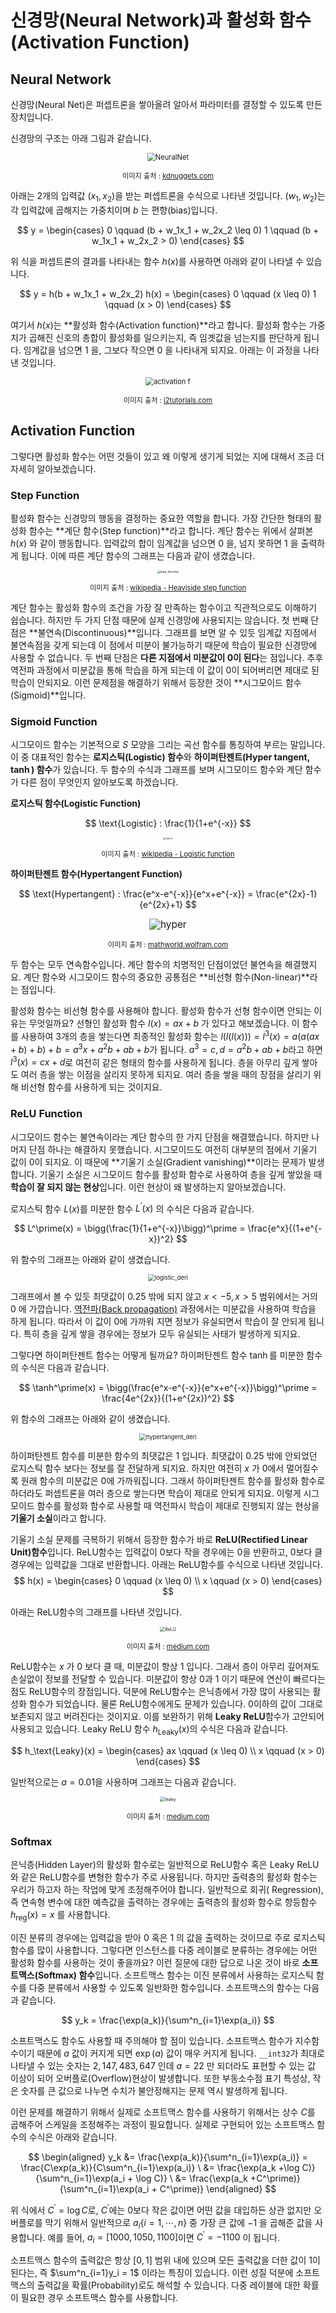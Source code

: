 # 신경망(Neural Network)과 활성화 함수(Activation Function)


## Neural Network

신경망(Neural Net)은 퍼셉트론을 쌓아올려 알아서 파라미터를 결정할 수 있도록 만든 장치입니다.

신경망의 구조는 아래 그림과 같습니다.

<p align="center"><img src="https://i.imgur.com/McMOhuQ.png" alt="NeuralNet" style="zoom:80%;" /></p>

<p align="center" style="font-size:80%">이미지 출처 : <a href="https://www.kdnuggets.com/2017/10/neural-network-foundations-explained-gradient-descent.html">kdnuggets.com</a></p>

아래는 2개의 입력값 $(x_1, x_2)$을 받는 퍼셉트론을 수식으로 나타낸 것입니다. $(w_1, w_2)$는 각 입력값에 곱해지는 가중치이며 $b$ 는 편향(bias)입니다.

$$
y = \begin{cases} 0 \qquad (b + w_1x_1 + w_2x_2 \leq 0)
1 \qquad (b + w_1x_1 + w_2x_2  > 0) \end{cases}
$$

위 식을 퍼셉트론의 결과를 나타내는 함수 $h(x)$를 사용하면 아래와 같이 나타낼 수 있습니다.

$$
y = h(b + w_1x_1 + w_2x_2)
h(x) = \begin{cases} 0 \qquad (x \leq 0)
1 \qquad (x > 0) \end{cases}
$$



여기서 $h(x)$는 **활성화 함수(Activation function)**라고 합니다. 활성화 함수는 가중치가 곱해진 신호의 총합이 활성화를 일으키는지, 즉 임곗값을 넘는지를 판단하게 됩니다. 임계값을 넘으면 $1$ 을, 그보다 작으면 $0$ 을 나타내게 되지요. 아래는 이 과정을 나타낸 것입니다. 

<p align="center"><img src="https://www.i2tutorials.com/wp-content/media/2019/09/Deep-learning-20-i2tutorials.png" alt="activation f" style="zoom:80%;" /></p>

<p align="center" style="font-size:80%">이미지 출처 : <a href="https://www.i2tutorials.com/explain-activation-function-in-neural-network-and-its-types/">i2tutorials.com</a></p>



## Activation Function

그렇다면 활성화 함수는 어떤 것들이 있고 왜 이렇게 생기게 되었는 지에 대해서 조금 더 자세히 알아보겠습니다.

###  Step Function

활성화 함수는 신경망의 행동을 결정하는 중요한 역할을 합니다. 가장 간단한 형태의 활성화 함수는 **계단 함수(Step function)**라고 합니다. 계단 함수는 위에서 살펴본 $h(x)$ 와 같이 행동합니다. 입력값의 합이 임계값을 넘으면 $0$ 을, 넘지 못하면 $1$ 을 출력하게 됩니다. 이에 따른 계단 함수의 그래프는 다음과 같이 생겼습니다.

<p align="center"><img src="https://upload.wikimedia.org/wikipedia/commons/thumb/d/d9/Dirac_distribution_CDF.svg/1280px-Dirac_distribution_CDF.svg.png" alt="step_function" style="zoom: 33%;" /></p>

<p align="center" style="font-size:80%">이미지 출처 : <a href="https://en.wikipedia.org/wiki/Heaviside_step_function">wikipedia - Heaviside step function</a></p>

계단 함수는 활성화 함수의 조건을 가장 잘 만족하는 함수이고 직관적으로도 이해하기 쉽습니다. 하지만 두 가지 단점 때문에 실제 신경망에 사용되지는 않습니다. 첫 번째 단점은 **불연속(Discontinuous)**입니다. 그래프를 보면 알 수 있듯 임계값 지점에서 불연속점을 갖게 되는데 이 점에서 미분이 불가능하기 때문에 학습이 필요한 신경망에 사용할 수 없습니다. 두 번째 단점은 **다른 지점에서 미분값이 $0$이 된다**는 점입니다. 추후 역전파 과정에서 미분값을 통해 학습을 하게 되는데 이 값이 0이 되어버리면 제대로 된 학습이 안되지요. 이런 문제점을 해결하기 위해서 등장한 것이 **시그모이드 함수(Sigmoid)**입니다.

### Sigmoid Function

시그모이드 함수는 기본적으로 $S$ 모양을 그리는 곡선 함수를 통칭하여 부르는 말입니다. 이 중 대표적인 함수는 **로지스틱(Logistic) 함수**와 **하이퍼탄젠트(Hyper tangent, $\tanh$) 함수**가 있습니다. 두 함수의 수식과 그래프를 보며 시그모이드 함수와 계단 함수가 다른 점이 무엇인지 알아보도록 하겠습니다.

**로지스틱 함수(Logistic Function)**


$$
\text{Logistic} : \frac{1}{1+e^{-x}}
$$



<p align="center"><img src="https://upload.wikimedia.org/wikipedia/commons/thumb/8/88/Logistic-curve.svg/1920px-Logistic-curve.svg.png" alt="logistic" style="zoom: 25%;" /></p>

<p align="center" style="font-size:80%">이미지 출처 : <a href="https://en.wikipedia.org/wiki/Logistic_function">wikipedia - Logistic function</a></p>

**하이퍼탄젠트 함수(Hypertangent Function)**


$$
\text{Hypertangent} : \frac{e^x-e^{-x}}{e^x+e^{-x}} = \frac{e^{2x}-1}{e^{2x}+1}
$$






<p align="center"><img src="https://mathworld.wolfram.com/images/interactive/TanhReal.gif" alt="hyper" style="zoom:110%;" /></p>

<p align="center" style="font-size:80%">이미지 출처 : <a href="https://mathworld.wolfram.com/HyperbolicTangent.html">mathworld.wolfram.com</a></p>

두 함수는 모두 연속함수입니다. 계단 함수의 치명적인 단점이었던 불연속을 해결했지요. 계단 함수와 시그모이드 함수의 중요한 공통점은 **비선형 함수(Non-linear)**라는 점입니다.

활성화 함수는 비선형 함수를 사용해야 합니다. 활성화 함수가 선형 함수이면 안되는 이유는 무엇일까요? 선형인 활성화 함수 $l(x) = ax + b$ 가 있다고 해보겠습니다. 이 함수를 사용하여 3개의 층을 쌓는다면 최종적인 활성화 함수는 $l(l(l(x))) = l^3(x) = a(a(ax+b)+b)+b = a^3x+a^2b+ab+b$가 됩니다. $a^3 = c, d = a^2b+ab+b$라고 하면 $l^3(x) = cx+d$로 여전히 같은 형태의 함수를 사용하게 됩니다. 층을 아무리 깊게 쌓아도 여러 층을 쌓는 이점을 살리지 못하게 되지요. 여러 층을 쌓을 때의 장점을 살리기 위해 비선형 함수를 사용하게 되는 것이지요.


### ReLU Function

시그모이드 함수는 불연속이라는 계단 함수의 한 가지 단점을 해결했습니다. 하지만 나머지 단점 하나는 해결하지 못했습니다. 시그모이드도 여전히 대부분의 점에서 기울기 값이 0이 되지요. 이 때문에 **기울기 소실(Gradient vanishing)**이라는 문제가 발생합니다. 기울기 소실은 시그모이드 함수를 활성화 함수로 사용하여 층을 깊게 쌓았을 때 **학습이 잘 되지 않는 현상**입니다. 이런 현상이 왜 발생하는지 알아보겠습니다.

로지스틱 함수 $L(x)$를 미분한 함수 $L^\prime(x)$ 의 수식은 다음과 같습니다.


$$
L^\prime(x) = \bigg(\frac{1}{1+e^{-x}}\bigg)^\prime = \frac{e^x}{(1+e^{-x})^2}
$$


위 함수의 그래프는 아래와 같이 생겼습니다.

<p align="center"><img src="https://user-images.githubusercontent.com/45377884/91560184-5d5bd900-e974-11ea-8c02-2a182c6a7c93.png" alt="logistic_deri" style="zoom:67%;" /></p>

그래프에서 볼 수 있듯 최댓값이 $0.25$ 밖에 되지 않고 $x<-5, x>5$ 범위에서는 거의 $0$ 에 가깝습니다. [역전파(Back propagation)](https://yngie-c.github.io/deep%20learning/2020/03/14/back_propagation/) 과정에서는 미분값을 사용하여 학습을 하게 됩니다. 따라서 이 값이 0에 가까워 지면 정보가 유실되면서 학습이 잘 안되게 됩니다. 특히 층을 깊게 쌓을 경우에는 정보가 모두 유실되는 사태가 발생하게 되지요.

그렇다면 하이퍼탄젠트 함수는 어떻게 될까요? 하이퍼탄젠트 함수 $\tanh$를 미분한 함수의 수식은 다음과 같습니다.

$$
\tanh^\prime(x) = \bigg(\frac{e^x-e^{-x}}{e^x+e^{-x}}\bigg)^\prime = \frac{4e^{2x}}{(1+e^{2x})^2}
$$


위 함수의 그래프는 아래와 같이 생겼습니다.

<p align="center"><img src="https://user-images.githubusercontent.com/45377884/91560164-52a14400-e974-11ea-8bf4-bbfc7fd42deb.png" alt="hypertangent_deri" style="zoom: 67%;" /></p>

하이퍼탄젠트 함수를 미분한 함수의 최댓값은 $1$ 입니다. 최댓값이 $0.25$ 밖에 안되었던 로지스틱 함수 보다는 정보를 잘 전달하게 되지요. 하지만 여전히 $x$ 가 0에서 멀어질수록 원래 함수의 미분값은 0에 가까워집니다. 그래서 하이퍼탄젠트 함수를 활성화 함수로 하더라도 퍼셉트론을 여러 층으로 쌓는다면 학습이 제대로 안되게 되지요. 이렇게 시그모이드 함수를 활성화 함수로 사용할 때 역전파시 학습이 제대로 진행되지 않는 현상을 **기울기 소실**이라고 합니다.

기울기 소실 문제를 극복하기 위해서 등장한 함수가 바로 **ReLU(Rectified Linear Unit)함수**입니다. ReLU함수는 입력값이 0보다 작을 경우에는 0을 반환하고, 0보다 클 경우에는 입력값을 그대로 반환합니다. 아래는 ReLU함수를 수식으로 나타낸 것입니다.
$$
h(x) = \begin{cases} 0 \qquad (x \leq 0) \\
x \qquad (x > 0) \end{cases}
$$

아래는 ReLU함수의 그래프를 나타낸 것입니다.

<p align="center"><img src="https://miro.medium.com/max/1225/0*g9ypL5M3k-f7EW85.png" alt="ReLU" style="zoom:50%;" /></p>

<p align="center" style="font-size:80%">이미지 출처 : <a href="https://medium.com/@sonish.sivarajkumar/relu-most-popular-activation-function-for-deep-neural-networks-10160af37dda">medium.com</a></p>

ReLU함수는 $x$ 가 $0$ 보다 클 때, 미분값이 항상 $1$ 입니다. 그래서 층이 아무리 깊어져도 손실없이 정보를 전달할 수 있습니다. 미분값이 항상 $0$과 $1$ 이기 때문에 연산이 빠르다는 점도 ReLU함수의 장점입니다. 덕분에 ReLU함수는 은닉층에서 가장 많이 사용되는 활성화 함수가 되었습니다. 물론 ReLU함수에게도 문제가 있습니다. 0이하의 값이 그대로 보존되지 않고 버려진다는 것이지요. 이를 보완하기 위해 **Leaky ReLU**함수가 고안되어 사용되고 있습니다. Leaky ReLU 함수 $h_\text{Leaky}(x)$의 수식은 다음과 같습니다.

$$
h_\text{Leaky}(x) = \begin{cases} ax \qquad (x \leq 0) \\
x \qquad (x > 0) \end{cases}
$$


일반적으로는 $a=0.01$을 사용하며 그래프는 다음과 같습니다.

<p align="center"><img src="https://miro.medium.com/max/1225/1*siH_yCvYJ9rqWSUYeDBiRA.png" alt="leaky" style="zoom:50%;" /></p>

<p align="center" style="font-size:80%">이미지 출처 : <a href="https://medium.com/@himanshuxd/activation-functions-sigmoid-relu-leaky-relu-and-softmax-basics-for-neural-networks-and-deep-8d9c70eed91e">medium.com</a></p>

### Softmax

은닉층(Hidden Layer)의 활성화 함수로는 일반적으로 ReLU함수 혹은 Leaky ReLU와 같은 ReLU함수를 변형한 함수가 주로 사용됩니다. 하지만 출력층의 활성화 함수는 우리가 하고자 하는 작업에 맞게 조정해주어야 합니다. 일반적으로 회귀( Regression), 즉 연속형 변수에 대한 예측값을 출력하는 경우에는 출력층의 활성화 함수로 항등함수 $h_\text{reg}(x) = x$ 를 사용합니다.

이진 분류의 경우에는 입력값을 받아 $0$ 혹은 $1$ 의 값을 출력하는 것이므로 주로 로지스틱 함수를 많이 사용합니다. 그렇다면 인스턴스를 다중 레이블로 분류하는 경우에는 어떤 활성화 함수를 사용하는 것이 좋을까요? 이런 질문에 대한 답으로 나온 것이 바로 **소프트맥스(Softmax) 함수**입니다. 소프트맥스 함수는 이진 분류에서 사용하는 로지스틱 함수를 다중 분류에서 사용할 수 있도록 일반화한 함수입니다. 소프트맥스의 함수는 다음과 같습니다.


$$
y_k = \frac{\exp(a_k)}{\sum^n_{i=1}\exp(a_i)}
$$

소프트맥스도 함수도 사용할 때 주의해야 할 점이 있습니다. 소프트맥스 함수가 지수함수이기 때문에 $a$ 값이 커지게 되면 $\exp(a)$ 값이 매우 커지게 됩니다. `__int32`가 최대로 나타낼 수 있는 숫자는 $2,147,483,647$ 인데 $a = 22$ 만 되더라도 표현할 수 있는 값 이상이 되어 오버플로(Overflow)현상이 발생합니다. 또한 부동소수점 표기 특성상, 작은 숫자를 큰 값으로 나누면 수치가 불안정해지는 문제 역시 발생하게 됩니다.

이런 문제를 해결하기 위해서 실제로 소프트맥스 함수를 사용하기 위해서는 상수 $C$를 곱해주어 스케일을 조정해주는 과정이 필요합니다. 실제로 구현되어 있는 소프트맥스 함수의 수식은 아래와 같습니다.



$$
\begin{aligned}
y_k &= \frac{\exp(a_k)}{\sum^n_{i=1}\exp(a_i)} = \frac{C\exp(a_k)}{C\sum^n_{i=1}\exp(a_i)} \
&= \frac{\exp(a_k +\log C)}{\sum^n_{i=1}\exp(a_i + \log C)} \
&= \frac{\exp(a_k +C^\prime)}{\sum^n_{i=1}\exp(a_i + C^\prime)}
\end{aligned}
$$



위 식에서 $C^\prime = \log C$로, $C^\prime$에는 0보다 작은 값이면 어떤 값을 대입하든 상관 없지만 오버플로를 막기 위해서 일반적으로 $a_i \{i=1, \cdots ,n\}$ 중 가장 큰 값에 $-1$ 을 곱해준 값을 사용합니다. 예를 들어, $a_i = [1000, 1050, 1100]$이면 $C^\prime = -1100$ 이 됩니다.

소프트맥스 함수의 출력값은 항상 $[0,1]$ 범위 내에 있으며 모든 출력값을 더한 값이 1이 된다는, 즉 $\sum^n_{i=1}y_i = 1$ 이라는 특징이 있습니다. 이런 성질 덕분에 소프트맥스의 출력값을 확률(Probability)로도 해석할 수 있습니다. 다중 레이블에 대한 확률이 필요한 경우 소프트맥스 함수를 사용합니다.

